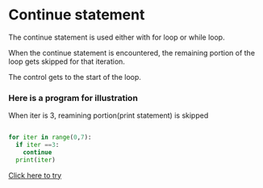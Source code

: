 # Continue statement

The continue statement is used either with for loop or while loop. 

When the continue statement is encountered, the remaining portion of the loop gets skipped for that iteration. 

The control gets to the start of the loop. 

### Here is a program for illustration

When iter is 3, reamining portion(print statement) is skipped

```python

for iter in range(0,7):
  if iter ==3:
    continue
  print(iter)

```

[Click here to try](https://colab.research.google.com/github/pythoncoder100/practice/blob/master/continue.ipynb)
